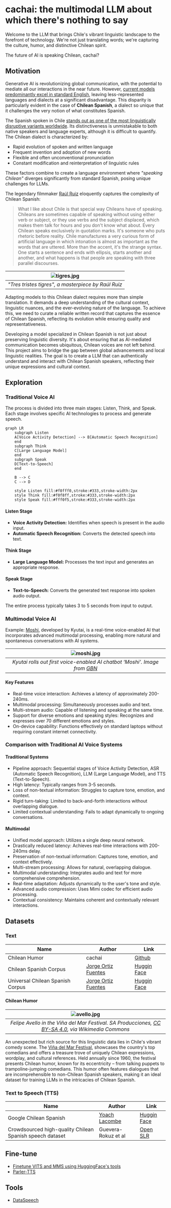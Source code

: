 # cachai: the multimodal LLM about which there's nothing to say

Welcome to the LLM that brings Chile's vibrant linguistic landscape to the forefront of technology. We're not just translating words; we're capturing the culture, humor, and distinctive Chilean spirit.

The future of AI is speaking Chilean, cachai?

## Motivation

Generative AI is revolutionizing global communication, with the potential to mediate all our interactions in the near future. However, [current models predominantly excel in standard English](https://blog.modernmt.com/making-generative-ai-multilingual-at-scale/), leaving less-represented languages and dialects at a significant disadvantage. This disparity is particularly evident in the case of **Chilean Spanish**, a dialect so unique that it challenges the very notion of what constitutes Spanish.

The Spanish spoken in Chile [stands out as one of the most linguistically disruptive variants worldwide](https://www.elmundo.es/cultura/2021/11/30/61a4a36321efa013518b4571.html). Its distinctiveness is unmistakable to both native speakers and language experts, although it is difficult to quantify. The Chilean dialect is characterized by:

- Rapid evolution of spoken and written language
- Frequent invention and adoption of new words
- Flexible and often unconventional pronunciation
- Constant modification and reinterpretation of linguistic rules

These factors combine to create a language environment where *"speaking Chilean"* diverges significantly from standard Spanish, posing unique challenges for LLMs.

The legendary filmmaker [Raúl Ruiz](https://www.ojoentinta.com/chile-segun-raul-ruiz/) eloquently captures the complexity of Chilean Spanish:

>What I like about Chile is that special way Chileans have of speaking. Chileans are sometimes capable of speaking without using either verb or subject, or they use verbs and the subject displaced, which makes them talk for hours and you don't know what about. Every Chilean speaks exclusively in quotation marks. It's someone who puts rhetoric before reality. Chile manufactures a very curious form of artificial language in which intonation is almost as important as the words that are uttered. More than the accent, it's the strange syntax. One starts a sentence and ends with ellipsis, starts another and another, and what happens is that people are speaking with three parallel discourses.

| ![tigres.jpg](images/tigres.jpg) | 
|:--:| 
| *"Tres tristes tigres", a masterpiece by Raúl Ruiz* |

Adapting models to this Chilean dialect requires more than simple translation. It demands a deep understanding of the cultural context, linguistic nuances, and the ever-evolving nature of the language. To achieve this, we need to curate a reliable written record that captures the essence of Chilean Spanish, reflecting its evolution while ensuring quality and representativeness.

Developing a model specialized in Chilean Spanish is not just about preserving linguistic diversity. It's about ensuring that as AI-mediated communication becomes ubiquitous, Chilean voices are not left behind. This project aims to bridge the gap between global advancements and local linguistic realities. The goal is to create a LLM that can authentically understand and interact with Chilean Spanish speakers, reflecting their unique expressions and cultural context.

## Exploration

### Traditional Voice AI

The process is divided into three main stages: Listen, Think, and Speak. Each stage involves specific AI technologies to process and generate speech.

```mermaid
graph LR
    subgraph Listen
    A[Voice Activity Detection] --> B[Automatic Speech Recognition]
    end
    subgraph Think
    C[Large Language Model]
    end
    subgraph Speak
    D[Text-to-Speech]
    end
    
    B --> C
    C --> D
    
    style Listen fill:#f0fff0,stroke:#333,stroke-width:2px
    style Think fill:#f0f8ff,stroke:#333,stroke-width:2px
    style Speak fill:#fff0f5,stroke:#333,stroke-width:2px
```

#### Listen Stage

- **Voice Activity Detection:** Identifies when speech is present in the audio input.
- **Automatic Speech Recognition:** Converts the detected speech into text.

#### Think Stage

- **Large Language Model:** Processes the text input and generates an appropriate response.

#### Speak Stage

- **Text-to-Speech:** Converts the generated text response into spoken audio output.

The entire process typically takes 3 to 5 seconds from input to output.

### Multimodal Voice AI

Example: [Moshi](/references/kuytai/moshi.md), developed by Kyutai, is a real-time voice-enabled AI that incorporates advanced multimodal processing, enabling more natural and spontaneous conversations with AI systems.

| ![moshi.jpg](images/moshi.jpg) | 
|:--:| 
| *Kyutai rolls out first voice-enabled AI chatbot ‘Moshi’. Image from [GBN](https://www.gccbusinessnews.com/kyutai-rolls-out-ai-chatbot-moshi/)* |

#### Key Features
- Real-time voice interaction: Achieves a latency of approximately 200-240ms.
- Multimodal processing: Simultaneously processes audio and text.
- Multi-stream audio: Capable of listening and speaking at the same time.
- Support for diverse emotions and speaking styles: Recognizes and expresses over 70 different emotions and styles.
- On-device capability: Functions effectively on standard laptops without requiring constant internet connectivity.

### Comparison with Traditional AI Voice Systems

#### Traditional Systems
- Pipeline approach: Sequential stages of Voice Activity Detection, ASR (Automatic Speech Recognition), LLM (Large Language Model), and TTS (Text-to-Speech).
- High latency: Typically ranges from 3-5 seconds.
- Loss of non-textual information: Struggles to capture tone, emotion, and context.
- Rigid turn-taking: Limited to back-and-forth interactions without overlapping dialogue.
- Limited contextual understanding: Fails to adapt dynamically to ongoing conversations.

#### Multimodal
- Unified model approach: Utilizes a single deep neural network.
- Drastically reduced latency: Achieves real-time interactions with 200-240ms delay.
- Preservation of non-textual information: Captures tone, emotion, and context effectively.
- Multi-stream processing: Allows for natural, overlapping dialogue.
- Multimodal understanding: Integrates audio and text for more comprehensive comprehension.
- Real-time adaptation: Adjusts dynamically to the user's tone and style.
- Advanced audio compression: Uses Mimi codec for efficient audio processing.
- Contextual consistency: Maintains coherent and contextually relevant interactions.

## Datasets

### Text

| Name | Author | Link |
| ---|---| ---|
| Chilean Humor | cachai | [Github](https://github.com/aastroza/chilean-humor) |
| Chilean Spanish Corpus | [Jorge Ortiz Fuentes](https://github.com/jorgeortizfuentes) | [Huggin Face](https://huggingface.co/datasets/jorgeortizfuentes/chilean-spanish-corpus) |
| Universal Chilean Spanish Corpus | [Jorge Ortiz Fuentes](https://github.com/jorgeortizfuentes) | [Huggin Face](https://huggingface.co/datasets/jorgeortizfuentes/universal_spanish_chilean_corpus) |

#### Chilean Humor

| ![avello.jpg](images/avello.jpg) | 
|:--:| 
| *Felipe Avello in the Viña del Mar Festival. SA Producciones, [CC BY-SA 4.0](https://creativecommons.org/licenses/by-sa/4.0), via Wikimedia Commons* |

An unexpected but rich source for this linguistic data lies in Chile's vibrant comedy scene. The [Viña del Mar Festival](https://en.wikipedia.org/wiki/Vi%C3%B1a_del_Mar_International_Song_Festival), showcases the country's top comedians and offers a treasure trove of uniquely Chilean expressions, wordplay, and cultural references. Held annually since 1960, the festival presents Chilean humor, known for its eccentricity – from talking puppets to trampoline-jumping comedians. This humor often features dialogues that are incomprehensible to non-Chilean Spanish speakers, making it an ideal dataset for training LLMs in the intricacies of Chilean Spanish.

### Text to Speech  (TTS)

| Name | Author | Link |
| ---|---| ---|
| Google Chilean Spanish | [Yoach Lacombe](https://github.com/ylacombe) | [Huggin Face](https://huggingface.co/datasets/ylacombe/google-chilean-spanish) |
| Crowdsourced high-quality Chilean Spanish speech dataset | Guevera-Rokuz et al | [Open SLR](https://www.openslr.org/71/) |

## Fine-tune

- [Finetune VITS and MMS using HuggingFace's tools](https://github.com/ylacombe/finetune-hf-vits)
- [Parler-TTS](https://github.com/huggingface/parler-tts)

## Tools

- [DataSpeech](https://github.com/huggingface/dataspeech)
